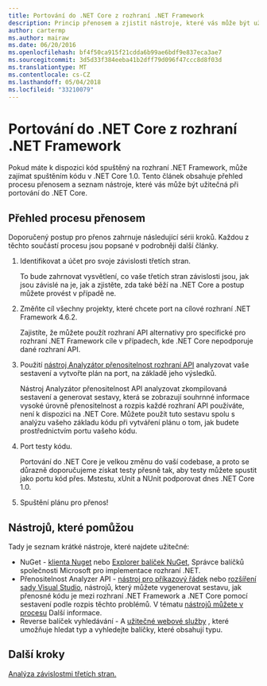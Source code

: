 ```yaml
---
title: Portování do .NET Core z rozhraní .NET Framework
description: Princip přenosem a zjistit nástroje, které vás může být užitečná při portování rozhraní .NET Framework projektu na .NET Core.
author: cartermp
ms.author: mairaw
ms.date: 06/20/2016
ms.openlocfilehash: bf4f50ca915f21cdda6b99ae6bdf9e837eca3ae7
ms.sourcegitcommit: 3d5d33f384eeba41b2dff79d096f47ccc8d8f03d
ms.translationtype: MT
ms.contentlocale: cs-CZ
ms.lasthandoff: 05/04/2018
ms.locfileid: "33210079"
---
```

# <a name="porting-to-net-core-from-net-framework"></a>Portování do .NET Core z rozhraní .NET Framework

Pokud máte k dispozici kód spuštěný na rozhraní .NET Framework, může zajímat spuštěním kódu v .NET Core 1.0.  Tento článek obsahuje přehled procesu přenosem a seznam nástroje, které vás může být užitečná při portování do .NET Core.

## <a name="overview-of-the-porting-process"></a>Přehled procesu přenosem

Doporučený postup pro přenos zahrnuje následující sérii kroků.  Každou z těchto součástí procesu jsou popsané v podrobněji další články.

1. Identifikovat a účet pro svoje závislosti třetích stran.

   To bude zahrnovat vysvětlení, co vaše třetích stran závislosti jsou, jak jsou závislé na je, jak a zjistěte, zda také běží na .NET Core a postup můžete provést v případě ne.
   
2. Změňte cíl všechny projekty, které chcete port na cílové rozhraní .NET Framework 4.6.2.

   Zajistíte, že můžete použít rozhraní API alternativy pro specifické pro rozhraní .NET Framework cíle v případech, kde .NET Core nepodporuje dané rozhraní API.
   
3. Použití [nástroj Analyzátor přenositelnost rozhraní API](https://github.com/Microsoft/dotnet-apiport/) analyzovat vaše sestavení a vytvořte plán na port, na základě jeho výsledků.

   Nástroj Analyzátor přenositelnost API analyzovat zkompilovaná sestavení a generovat sestavy, která se zobrazují souhrnné informace vysoké úrovně přenositelnost a rozpis každé rozhraní API používáte, není k dispozici na .NET Core.  Můžete použít tuto sestavu spolu s analýzu vašeho základu kódu při vytváření plánu o tom, jak budete prostřednictvím portu vašeho kódu.
   
4. Port testy kódu.

   Portování do .NET Core je velkou změnu do vaší codebase, a proto se důrazně doporučujeme získat testy přesně tak, aby testy můžete spustit jako portu kód přes.  Mstestu, xUnit a NUnit podporovat dnes .NET Core 1.0.
   
6. Spuštění plánu pro přenos!

## <a name="tools-to-help"></a>Nástrojů, které pomůžou

Tady je seznam krátké nástroje, které najdete užitečné:

* NuGet - [klienta Nuget](https://dist.nuget.org/index.html) nebo [Explorer balíček NuGet](https://github.com/NuGetPackageExplorer/NuGetPackageExplorer), Správce balíčků společnosti Microsoft pro implementace rozhraní .NET.
* Přenositelnost Analyzer API - [nástroj pro příkazový řádek](https://github.com/Microsoft/dotnet-apiport/releases) nebo [rozšíření sady Visual Studio](https://visualstudiogallery.msdn.microsoft.com/1177943e-cfb7-4822-a8a6-e56c7905292b), nástrojů, který můžete vygenerovat sestavu, jak přenosné kódu je mezi rozhraní .NET Framework a .NET Core pomocí sestavení podle rozpis těchto problémů.  V tématu [nástrojů můžete v procesu](https://github.com/Microsoft/dotnet-apiport/blob/master/docs/HowTo/) Další informace.
* Reverse balíček vyhledávání - A [užitečné webové služby](https://packagesearch.azurewebsites.net) , které umožňuje hledat typ a vyhledejte balíčky, které obsahují typu.

## <a name="next-steps"></a>Další kroky

[Analýza závislostmi třetích stran.](third-party-deps.md)
   
